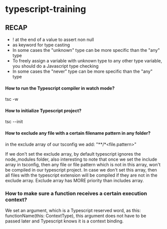 # typescript-training

## RECAP
* ! at the end of a value to assert non null
* as keyword for type casting
* In some cases the "unknown" type can be more specific than the "any" type
* To freely assign a variable with unknown type to any other type variable, you should do a Javascript
    type checking
* In some cases the "never" type can be more specific than the "any" type

#### How to run the Typescript compiler in watch mode?
tsc <filename> -w

#### How to initialize Typescript project?
tsc --init

#### How to exclude any file with a certain filename pattern in any folder?
in the exclude array of our tsconfig we add: "**/*<file.pattern>"

If we don't set the exclude array, by default typescript ignores the node_modules folder,
also interesting to note that once we set the include array in tsconfig, then any file or
file pattern which is not in this array, won't be compiled in our typescript project. In case
we don't set this array, then all files with the typescript extension will be compiled if they are
not in the exclude array. Exclude array has MORE priority than includes array.

### How to make sure a function receives a certain execution context?
We set an argument, which is a Typescript reserved word, as this: functionName(this: ContextType), this
argument does not have to be passed later and Typescript knows it is a context binding.

